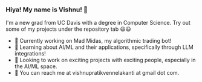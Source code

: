 ### Hiya! My name is Vishnu! 🤭

I'm a new grad from UC Davis with a degree in Computer Science. 
Try out some of my projects under the repository tab 😃😃

- 🤠 Currently working on Mad Midas, my algorithmic trading bot!
- 😤 Learning about AI/ML and their applications, specifically through LLM integrations!
- 🤩 Looking to work on exciting projects with exciting people, especially in the AI/ML space.
- 🦾 You can reach me at vishnupratikvennelakanti at gmail dot com.
  

<!--
**vvennela/vvennela** is a ✨ _special_ ✨ repository because its `README.md` (this file) appears on your GitHub profile.

Here are some ideas to get you started:

- 🔭 I’m currently working on ...
- 🌱 I’m currently learning ...
- 👯 I’m looking to collaborate on ...
- 🤔 I’m looking for help with ...
- 💬 Ask me about ...
- 📫 How to reach me: ...
- 😄 Pronouns: ...
- ⚡ Fun fact: ...
-->
